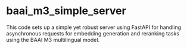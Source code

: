 # baai_m3_simple_server
This code sets up a simple yet robust server using FastAPI for handling asynchronous requests for embedding generation and reranking tasks using the BAAI M3 multilingual model.
